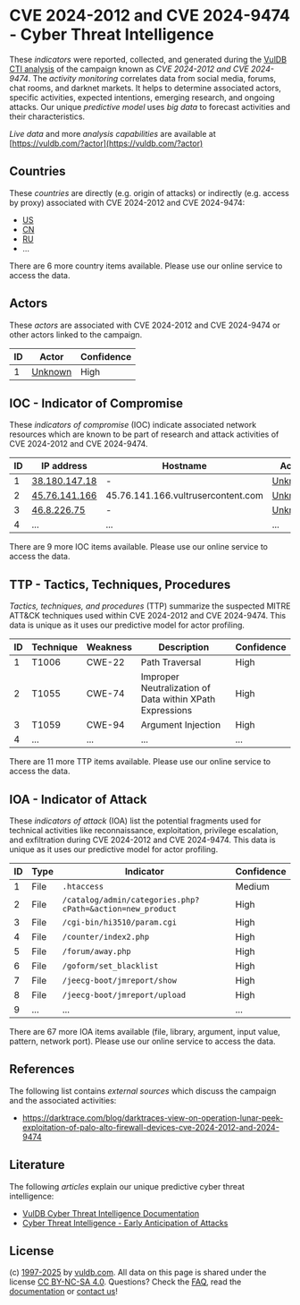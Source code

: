 # CVE 2024-2012 and CVE 2024-9474 - Cyber Threat Intelligence

These _indicators_ were reported, collected, and generated during the [VulDB CTI analysis](https://vuldb.com/?kb.cti) of the campaign known as _CVE 2024-2012 and CVE 2024-9474_. The _activity monitoring_ correlates data from social media, forums, chat rooms, and darknet markets. It helps to determine associated actors, specific activities, expected intentions, emerging research, and ongoing attacks. Our unique _predictive model_ uses _big data_ to forecast activities and their characteristics.

_Live data_ and more _analysis capabilities_ are available at [https://vuldb.com/?actor](https://vuldb.com/?actor)

## Countries

These _countries_ are directly (e.g. origin of attacks) or indirectly (e.g. access by proxy) associated with CVE 2024-2012 and CVE 2024-9474:

* [US](https://vuldb.com/?country.us)
* [CN](https://vuldb.com/?country.cn)
* [RU](https://vuldb.com/?country.ru)
* ...

There are 6 more country items available. Please use our online service to access the data.

## Actors

These _actors_ are associated with CVE 2024-2012 and CVE 2024-9474 or other actors linked to the campaign.

ID | Actor | Confidence
-- | ----- | ----------
1 | [Unknown](https://vuldb.com/?actor.unknown) | High

## IOC - Indicator of Compromise

These _indicators of compromise_ (IOC) indicate associated network resources which are known to be part of research and attack activities of CVE 2024-2012 and CVE 2024-9474.

ID | IP address | Hostname | Actor | Confidence
-- | ---------- | -------- | ----- | ----------
1 | [38.180.147.18](https://vuldb.com/?ip.38.180.147.18) | - | [Unknown](https://vuldb.com/?actor.unknown) | High
2 | [45.76.141.166](https://vuldb.com/?ip.45.76.141.166) | 45.76.141.166.vultrusercontent.com | [Unknown](https://vuldb.com/?actor.unknown) | Medium
3 | [46.8.226.75](https://vuldb.com/?ip.46.8.226.75) | - | [Unknown](https://vuldb.com/?actor.unknown) | High
4 | ... | ... | ... | ...

There are 9 more IOC items available. Please use our online service to access the data.

## TTP - Tactics, Techniques, Procedures

_Tactics, techniques, and procedures_ (TTP) summarize the suspected MITRE ATT&CK techniques used within CVE 2024-2012 and CVE 2024-9474. This data is unique as it uses our predictive model for actor profiling.

ID | Technique | Weakness | Description | Confidence
-- | --------- | -------- | ----------- | ----------
1 | T1006 | CWE-22 | Path Traversal | High
2 | T1055 | CWE-74 | Improper Neutralization of Data within XPath Expressions | High
3 | T1059 | CWE-94 | Argument Injection | High
4 | ... | ... | ... | ...

There are 11 more TTP items available. Please use our online service to access the data.

## IOA - Indicator of Attack

These _indicators of attack_ (IOA) list the potential fragments used for technical activities like reconnaissance, exploitation, privilege escalation, and exfiltration during CVE 2024-2012 and CVE 2024-9474. This data is unique as it uses our predictive model for actor profiling.

ID | Type | Indicator | Confidence
-- | ---- | --------- | ----------
1 | File | `.htaccess` | Medium
2 | File | `/catalog/admin/categories.php?cPath=&action=new_product` | High
3 | File | `/cgi-bin/hi3510/param.cgi` | High
4 | File | `/counter/index2.php` | High
5 | File | `/forum/away.php` | High
6 | File | `/goform/set_blacklist` | High
7 | File | `/jeecg-boot/jmreport/show` | High
8 | File | `/jeecg-boot/jmreport/upload` | High
9 | ... | ... | ...

There are 67 more IOA items available (file, library, argument, input value, pattern, network port). Please use our online service to access the data.

## References

The following list contains _external sources_ which discuss the campaign and the associated activities:

* https://darktrace.com/blog/darktraces-view-on-operation-lunar-peek-exploitation-of-palo-alto-firewall-devices-cve-2024-2012-and-2024-9474

## Literature

The following _articles_ explain our unique predictive cyber threat intelligence:

* [VulDB Cyber Threat Intelligence Documentation](https://vuldb.com/?kb.cti)
* [Cyber Threat Intelligence - Early Anticipation of Attacks](https://www.scip.ch/en/?labs.20201022)

## License

(c) [1997-2025](https://vuldb.com/?kb.changelog) by [vuldb.com](https://vuldb.com/?kb.about). All data on this page is shared under the license [CC BY-NC-SA 4.0](https://creativecommons.org/licenses/by-nc-sa/4.0/). Questions? Check the [FAQ](https://vuldb.com/?kb.faq), read the [documentation](https://vuldb.com/?kb) or [contact us](https://vuldb.com/?contact)!
